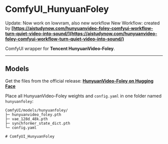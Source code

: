 # ComfyUI_HunyuanFoley

Update: Now work on lowvram, also new workflow
New Workflow: created by **[https://aistudynow.com/hunyuanvideo-foley-comfyui-workflow-turn-quiet-video-into-sound/](https://aistudynow.com/hunyuanvideo-foley-comfyui-workflow-turn-quiet-video-into-sound/)**

ComfyUI wrapper for **Tencent HunyuanVideo-Foley**.  


---

## Models

Get the files from the official release: **[HunyuanVideo-Foley on Hugging Face](https://huggingface.co/tencent/HunyuanVideo-Foley/tree/main)**

Place all HunyuanVideo-Foley weights and `config.yaml` in one folder named `hunyuanfoley`:

```text
ComfyUI/models/hunyuanfoley/
├─ hunyuanvideo_foley.pth
├─ vae_128d_48k.pth
├─ synchformer_state_dict.pth
└─ config.yaml

# ComfyUI_HunyuanFoley


